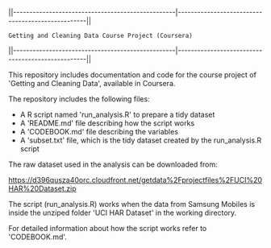 ||--------------------------------------------------|--------------------------------------------------||

    Getting and Cleaning Data Course Project (Coursera)
                            
||--------------------------------------------------|--------------------------------------------------||  


This repository includes documentation and code for the course project of 'Getting and Cleaning Data',
available in Coursera.

The repository includes the following files:

- A R script named 'run_analysis.R' to prepare a tidy dataset
- A 'README.md' file describing how the script works
- A 'CODEBOOK.md' file describing the variables
- A 'subset.txt' file, which is the tidy dataset created by the run_analysis.R script


The raw dataset used in the analysis can be downloaded from:

https://d396qusza40orc.cloudfront.net/getdata%2Fprojectfiles%2FUCI%20HAR%20Dataset.zip

The script (run_analysis.R) works when the data from Samsung Mobiles is inside the unziped folder 
'UCI HAR Dataset' in the working directory.

For detailed information about how the script works refer to 'CODEBOOK.md'.
